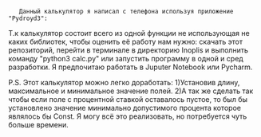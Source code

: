        Данный калькулятор я написал с телефона используя приложение "Pydroyd3":
Т.к калькулятор состоит всего из одной функции не использующая не каких библиотек, 
чтобы оценить её работу нам нужно: скачать этот репозиторий, перейти в терминале в директорию Inoplis и выполнить команду "python3 calc.py" или запустить программу в
одной и сред разработки. Я предпочитаю работать в Juputer Notebook или Pycharm.



P.S.
Этот калькулятор можно легко доработать:
1)Установив длину,  максимальное и минимальное значение полей.
2)А так же сделать так чтобы если поле с процентной ставкой оставалось пустое, то был бы установлено значение минимально допустимого процента которое являлось бы Const.
Я могу всё  это реализовать, но потребуется чуть больше времени.
